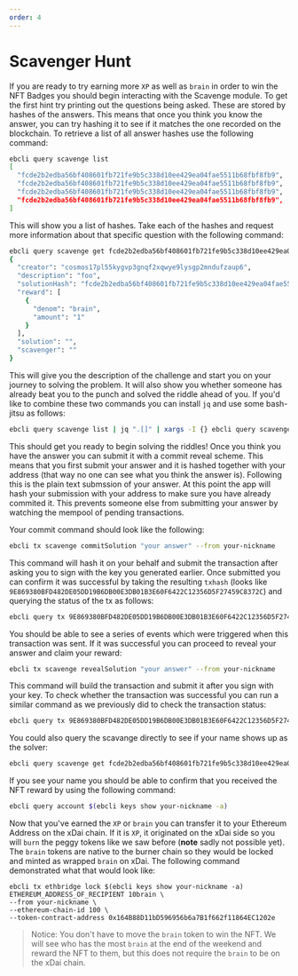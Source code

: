 ```yaml
---
order: 4
---
```


# Scavenger Hunt

If you are ready to try earning more `XP` as well as `brain` in order to win the NFT Badges you should begin interacting with the Scavenge module. To get the first hint try printing out the questions being asked. These are stored by hashes of the answers. This means that once you think you know the answer, you can try hashing it to see if it matches the one recorded on the blockchain. To retrieve a list of all answer hashes use the following command:
```sh
ebcli query scavenge list
[
  "fcde2b2edba56bf408601fb721fe9b5c338d10ee429ea04fae5511b68fbf8fb9",
  "fcde2b2edba56bf408601fb721fe9b5c338d10ee429ea04fae5511b68fbf8fb9",
  "fcde2b2edba56bf408601fb721fe9b5c338d10ee429ea04fae5511b68fbf8fb9",
  "fcde2b2edba56bf408601fb721fe9b5c338d10ee429ea04fae5511b68fbf8fb9",
]
```
This will show you a list of hashes. Take each of the hashes and request more information about that specific question with the following command:
```sh
ebcli query scavenge get fcde2b2edba56bf408601fb721fe9b5c338d10ee429ea04fae5511b68fbf8fb9
{
  "creator": "cosmos17pl55kygvp3gnqf2xqwye9lysgp2mndufzaup6",
  "description": "foo",
  "solutionHash": "fcde2b2edba56bf408601fb721fe9b5c338d10ee429ea04fae5511b68fbf8fb9",
  "reward": [
    {
      "denom": "brain",
      "amount": "1"
    }
  ],
  "solution": "",
  "scavenger": ""
}

```
This will give you the description of the challenge and start you on your journey to solving the problem. It will also show you whether someone has already beat you to the punch and solved the riddle ahead of you. If you'd like to combine these two commands you can install `jq` and use some bash-jitsu as follows:
```sh
ebcli query scavenge list | jq ".[]" | xargs -I {} ebcli query scavenge get {}
```
This should get you ready to begin solving the riddles! Once you think you have the answer you can submit it with a commit reveal scheme. This means that you first submit your answer and it is hashed together with your address (that way no one can see what you think the answer is). Following this is the plain text submssion of your answer. At this point the app will hash your submission with your address to make sure you have already commited it. This prevents someone else from submitting your answer by watching the mempool of pending transactions.

Your commit command should look like the following:
```sh
ebcli tx scavenge commitSolution "your answer" --from your-nickname
```
This command will hash it on your behalf and submit the transaction after asking you to sign with the key you generated earlier. Once submitted you can confirm it was successful by taking the resulting `txhash` (looks like `9E869380BFD482DE05DD19B6DB00E3DB01B3E60F6422C12356D5F27459C8372C`) and querying the status of the tx as follows:
```sh
ebcli query tx 9E869380BFD482DE05DD19B6DB00E3DB01B3E60F6422C12356D5F27459C8372C
```
You should be able to see a series of events which were triggered when this transaction was sent. If it was successful you can proceed to reveal your answer and claim your reward:
```sh
ebcli tx scavenge revealSolution "your answer" --from your-nickname
```
This command will build the transaction and submit it after you sign with your key. To check whether the transaction was successful you can run a similar command as we previously did to check the transaction status:
```sh
ebcli query tx 9E869380BFD482DE05DD19B6DB00E3DB01B3E60F6422C12356D5F27459C8372C
```
You could also query the scavange directly to see if your name shows up as the solver:
```sh
ebcli query scavenge get fcde2b2edba56bf408601fb721fe9b5c338d10ee429ea04fae5511b68fbf8fb9
```
If you see your name you should be able to confirm that you received the NFT reward by using the following command:
```sh
ebcli query account $(ebcli keys show your-nickname -a)
```
Now that you've earned the `XP` or `brain` you can transfer it to your Ethereum Address on the xDai chain. If it is `XP`, it originated on the xDai side so you will `burn` the peggy tokens like we saw before (**note** sadly not possible yet). The `brain` tokens are native to the burner chain so they would be locked and minted as wrapped `brain` on xDai. The following command demonstrated what that would look like:
```
ebcli tx ethbridge lock $(ebcli keys show your-nickname -a) ETHEREUM_ADDRESS_OF_RECIPIENT 10brain \
--from your-nickname \
--ethereum-chain-id 100 \
--token-contract-address 0x164B88D11bD596956b6a7B1f662f11864EC1202e
```
> Notice: You don't have to move the `brain` token to win the NFT. We will see who has the most `brain` at the end of the weekend and reward the NFT to them, but this does not require the `brain` to be on the xDai chain.